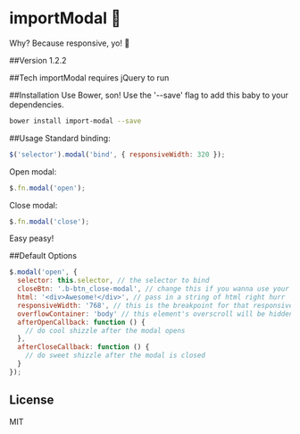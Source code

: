 importModal :dancers:
===========
Why? Because responsive, yo! :beginner:

##Version
1.2.2

##Tech
importModal requires jQuery to run

##Installation
Use Bower, son! Use the '--save' flag to add this baby to your dependencies.

```sh
bower install import-modal --save
```

##Usage
Standard binding:

```javascript
$('selector').modal('bind', { responsiveWidth: 320 });
```
Open modal:

```javascript
$.fn.modal('open');
```
Close modal:

```javascript
$.fn.modal('close');
```
Easy peasy!

##Default Options
```javascript
$.modal('open', {
  selector: this.selector, // the selector to bind
  closeBtn: '.b-btn_close-modal', // change this if you wanna use your own
  html: '<div>Awesome!</div>', // pass in a string of html right hurr
  responsiveWidth: '768', // this is the breakpoint for that responsive goodness
  overflowContainer: 'body' // this element's overscroll will be hidden when the modal is launched (prevents unnecessary scroll action on the background)
  afterOpenCallback: function () {
    // do cool shizzle after the modal opens
  },
  afterCloseCallback: function () {
    // do sweet shizzle after the modal is closed
  }
});
```

License
----

MIT